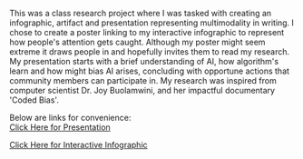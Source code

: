 This was a class research project where I was tasked with creating an infographic, artifact and presentation representing multimodality in writing.
I chose to create a poster linking to my interactive infographic to represent how people's attention gets caught. Although my poster might seem extreme it draws people in and hopefully 
invites them to read my research. My presentation starts with a brief understanding of AI, how algorithm's learn and how might bias AI arises, concluding with opportune actions that community members can participate in. My research
was inspired from computer scientist Dr. Joy Buolamwini, and her impactful documentary 'Coded Bias'. 

  Below are links for convenience:  
  [Click Here for Presentation](https://www.canva.com/design/DAF_gKQYetI/UoQDbal-pAxN-Ih5cBrzsw/view?utm_content=DAF_gKQYetI&utm_campaign=designshare&utm_medium=link2&utm_source=uniquelinks&utlId=h7983575790)
  
  [Click Here for Interactive Infographic](https://view.genially.com/65e88c183c827900146a892a/interactive-content-wr-160-infographic
)
  
